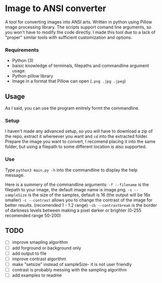 # Image to ANSI converter
A tool for converting images into ANSI arts. Written in python using Pillow image processing library. The scripts support comand line arguments, so you won't have to modify the code directly. I made this tool due to a lack of "proper" similar tools with sufficient customization and options.

### Requirements
- Python (3)
- baisic knowledge of terminals, filepaths and commandline argument usage.
- Python pillow library
- Image in a format that Pillow can open (`.png .jpg .jpeg`)

## Usage
As I said, you can use the program enitrely formt the commandline.

### Setup
I haven't made any advanced setup, so you will have to download a zip of the repo, extract it whereever you want and `cd` into the extracted folder. Prepare the image you want to convert, I recomend placing it into the same folder, but using a filepath to some different location is also supported.

### Use
Type `python3 main.py -h` into the commandline to display the help message.

Here is a summery of the commandline arguments:
`-f --filename` is the filepath to your image, the default image name is image.png. 
`-s --sampleSize` is the size of the samples, default is 16 (the output will be 16x smaller)
`-c --contrast` allows you to change the contrast of the image for better results. (recomended 1 - 1.2 range)
`-cb --contrastbreak` is the border of darkness levels between making a pixel darker or brighter (0-255 recomended range 50-200)

## TODO
- [ ] improve smapling algorithm
- [ ] add forground or background only
- [ ] add output to file
- [ ] improve contrast algorithm
- [ ] make "setsize" instead of sampleSize- it is not user friendly
- [ ] contrast is probably messing with the sampling algorithm
- [ ] add examples to readme
